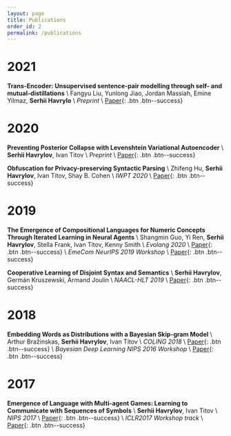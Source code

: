 ```yaml
---
layout: page
title: Publications
order_id: 2
permalink: /publications
---
```


# 2021
**Trans-Encoder: Unsupervised sentence-pair modelling through self- and mutual-distillations** \\
Fangyu Liu, Yunlong Jiao, Jordan Massiah, Emine Yilmaz, **Serhii Havrylo** \\
*Preprint* \\
[Paper](https://arxiv.org/abs/2109.13059){: .btn .btn--success}

# 2020
**Preventing Posterior Collapse with Levenshtein Variational Autoencoder** \\
**Serhii Havrylov**, Ivan Titov \\
*Preprint* \\
[Paper](https://arxiv.org/abs/2004.14758){: .btn .btn--success}

**Obfuscation for Privacy-preserving Syntactic Parsing** \\
Zhifeng Hu, **Serhii Havrylov**, Ivan Titov, Shay B. Cohen \\
*IWPT 2020* \\
[Paper](https://iwpt20.sigparse.org/pdf/2020.iwpt-1.7.pdf){: .btn .btn--success}

# 2019
**The Emergence of Compositional Languages for Numeric Concepts Through Iterated Learning in Neural Agents** \\
Shangmin Guo, Yi Ren, **Serhii Havrylov**, Stella Frank, Ivan Titov, Kenny Smith \\
*Evolang 2020* \\
[Paper](https://brussels.evolang.org/proceedings/evolang13_proceedings.pdf){: .btn .btn--success} \\
*EmeCom NeurIPS 2019 Workshop* \\
[Paper](https://arxiv.org/abs/1910.05291){: .btn .btn--success}

**Cooperative Learning of Disjoint Syntax and Semantics** \\
**Serhii Havrylov**, Germán Kruszewski, Armand Joulin \\
*NAACL-HLT 2019* \\
[Paper](https://www.aclweb.org/anthology/N19-1115){: .btn .btn--success}

# 2018
**Embedding Words as Distributions with a Bayesian Skip-gram Model** \\
Arthur Bražinskas, **Serhii Havrylov**, Ivan Titov \\
*COLING 2018* \\
[Paper](https://arxiv.org/abs/1711.11027){: .btn .btn--success} \\
*Bayesian Deep Learning NIPS 2016 Workshop* \\
[Paper](http://bayesiandeeplearning.org/2016/papers/BDL_25.pdf){: .btn .btn--success}

# 2017

**Emergence of Language with Multi-agent Games: Learning to Communicate with Sequences of Symbols** \\
**Serhii Havrylov**, Ivan Titov \\
*NIPS 2017* \\
[Paper](http://papers.nips.cc/paper/6810-emergence-of-language-with-multi-agent-games-learning-to-communicate-with-sequences-of-symbols){: .btn .btn--success} \\
*ICLR2017 Workshop track* \\
[Paper](https://openreview.net/pdf?id=SkaxnKEYg){: .btn .btn--success}
